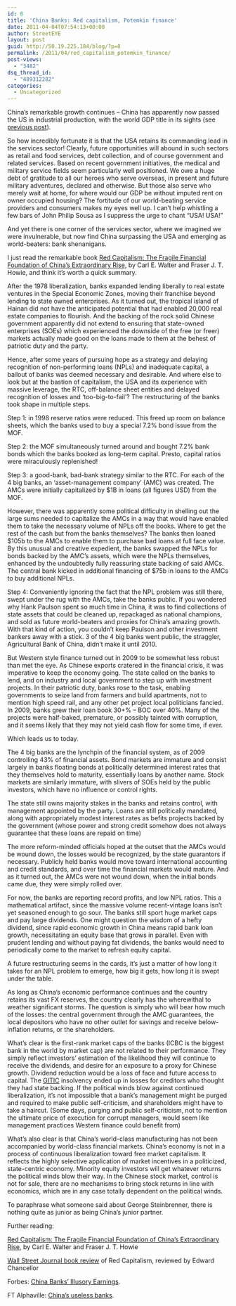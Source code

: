 ```yaml
---
id: 8
title: 'China Banks: Red capitalism, Potemkin finance'
date: 2011-04-04T07:54:13+00:00
author: StreetEYE
layout: post
guid: http://50.19.225.184/blog/?p=8
permalink: /2011/04/red_capitalism_potemkin_finance/
post-views:
  - "3482"
dsq_thread_id:
  - "489312282"
categories:
  - Uncategorized
---
```

China&#8217;s remarkable growth continues &#8211; China has apparently now passed the US in industrial production, with the world GDP title in its sights (see [previous post](http://streeteye.com/blog/2011/04/chinas-economy-future-world-dominator-or-paper-tiger.html)).

So how incredibly fortunate it is that the USA retains its commanding lead in the services sector! Clearly, future opportunities will abound in such sectors as retail and food services, debt collection, and of course government and related services. Based on recent government initiatives, the medical and military service fields seem particularly well positioned. We owe a huge debt of gratitude to all our heroes who serve overseas, in present and future military adventures, declared and otherwise. But those also serve who merely wait at home, for where would our GDP be without imputed rent on owner occupied housing? The fortitude of our world-beating service providers and consumers makes my eyes well up. I can&#8217;t help whistling a few bars of John Philip Sousa as I suppress the urge to chant &#8220;USA! USA!&#8221;

And yet there is one corner of the services sector, where we imagined we were invulnerable, but now find China surpassing the USA and emerging as world-beaters: bank shenanigans.

I just read the remarkable book [Red Capitalism: The Fragile Financial Foundation of China&#8217;s Extraordinary Rise](http://www.amazon.com/Red-Capitalism-Financial-Foundation-Extraordinary/dp/0470825863), by Carl E. Walter and Fraser J. T. Howie, and think it&#8217;s worth a quick summary.

<!--more-->

  
After the 1978 liberalization, banks expanded lending liberally to real estate ventures in the Special Economic Zones, moving their franchise beyond lending to state owned enterprises. As it turned out, the tropical island of Hainan did not have the anticipated potential that had enabled 20,000 real estate companies to flourish. And the backing of the rock solid Chinese government apparently did not extend to ensuring that state-owned enterprises (SOEs) which experienced the downside of the free (or freer) markets actually made good on the loans made to them at the behest of patriotic duty and the party.

Hence, after some years of pursuing hope as a strategy and delaying recognition of non-performing loans (NPLs) and inadequate capital, a bailout of banks was deemed necessary and desirable. And where else to look but at the bastion of capitalism, the USA and its experience with massive leverage, the RTC, off-balance sheet entities and delayed recognition of losses and &#8216;too-big-to-fail&#8217;? The restructuring of the banks took shape in multiple steps.

Step 1: in 1998 reserve ratios were reduced. This freed up room on balance sheets, which the banks used to buy a special 7.2% bond issue from the MOF.

Step 2: the MOF simultaneously turned around and bought 7.2% bank bonds which the banks booked as long-term capital. Presto, capital ratios were miraculously replenished!

Step 3: a good-bank, bad-bank strategy similar to the RTC. For each of the 4 big banks, an &#8216;asset-management company&#8217; (AMC) was created. The AMCs were initially capitalized by $1B in loans (all figures USD) from the MOF.

However, there was apparently some political difficulty in shelling out the large sums needed to capitalize the AMCs in a way that would have enabled them to take the necessary volume of NPLs off the books. Where to get the rest of the cash but from the banks themselves? The banks then loaned $105b to the AMCs to enable them to purchase bad loans at full face value. By this unusual and creative expedient, the banks swapped the NPLs for bonds backed by the AMC&#8217;s assets, which were the NPLs themselves, enhanced by the undoubtedly fully reassuring state backing of said AMCs. The central bank kicked in additional financing of $75b in loans to the AMCs to buy additional NPLs.

Step 4: Conveniently ignoring the fact that the NPL problem was still there, swept under the rug with the AMCs, take the banks public. If you wondered why Hank Paulson spent so much time in China, it was to find collections of state assets that could be cleaned up, repackaged as national champions, and sold as future world-beaters and proxies for China&#8217;s amazing growth. With that kind of action, you couldn&#8217;t keep Paulson and other investment bankers away with a stick. 3 of the 4 big banks went public, the straggler, Agricultural Bank of China, didn&#8217;t make it until 2010.

But Western style finance turned out in 2009 to be somewhat less robust than met the eye. As Chinese exports cratered in the financial crisis, it was imperative to keep the economy going. The state called on the banks to lend, and on industry and local government to step up with investment projects. In their patriotic duty, banks rose to the task, enabling governments to seize land from farmers and build apartments, not to mention high speed rail, and any other pet project local politicians fancied. In 2009, banks grew their loan book 30+% &#8211; BOC over 40%. Many of the projects were half-baked, premature, or possibly tainted with corruption, and it seems likely that they may not yield cash flow for some time, if ever.

Which leads us to today.

The 4 big banks are the lynchpin of the financial system, as of 2009 controlling 43% of financial assets. Bond markets are immature and consist largely in banks floating bonds at politically determined interest rates that they themselves hold to maturity, essentially loans by another name. Stock markets are similarly immature, with slivers of SOEs held by the public investors, which have no influence or control rights.

The state still owns majority stakes in the banks and retains control, with management appointed by the party. Loans are still politically mandated, along with appropriately modest interest rates as befits projects backed by the government (whose power and strong credit somehow does not always guarantee that these loans are repaid on time)

The more reform-minded officials hoped at the outset that the AMCs would be wound down, the losses would be recognized, by the state guarantors if necessary. Publicly held banks would move toward international accounting and credit standards, and over time the financial markets would mature. And as it turned out, the AMCs were not wound down, when the initial bonds came due, they were simply rolled over.

For now, the banks are reporting record profits, and low NPL ratios. This a mathematical artifact, since the massive volume recent-vintage loans isn&#8217;t yet seasoned enough to go sour. The banks still sport huge market caps and pay large dividends. One might question the wisdom of a hefty dividend, since rapid economic growth in China means rapid bank loan growth, necessitating an equity base that grows in parallel. Even with prudent lending and without paying fat dividends, the banks would need to periodically come to the market to refresh equity capital.

A future restructuring seems in the cards, it&#8217;s just a matter of how long it takes for an NPL problem to emerge, how big it gets, how long it is swept under the table.

As long as China&#8217;s economic performance continues and the country retains its vast FX reserves, the country clearly has the wherewithal to weather significant storms. The question is simply who will bear how much of the losses: the central government through the AMC guarantees, the local depositors who have no other outlet for savings and receive below-inflation returns, or the shareholders.

What&#8217;s clear is the first-rank market caps of the banks (ICBC is the biggest bank in the world by market cap) are not related to their performance. They simply reflect investors&#8217; estimation of the likelihood they will continue to receive the dividends, and desire for an exposure to a proxy for Chinese growth. Dividend reduction would be a loss of face and future access to capital. The [GITIC](http://www.chinalawandpractice.com/Article/1694842/Channel/7576/Watching-GITIC.html) insolvency ended up in losses for creditors who thought they had state backing. If the political winds blow against continued liberalization, it&#8217;s not impossible that a bank&#8217;s management might be purged and required to make public self-criticism, and shareholders might have to take a haircut. (Some days, purging and public self-criticism, not to mention the ultimate price of execution for corrupt managers, would seem like management practices Western finance could benefit from)

What&#8217;s also clear is that China&#8217;s world-class manufacturing has not been accompanied by world-class financial markets. China&#8217;s economy is not in a process of continuous liberalization toward free market capitalism. It reflects the highly selective application of market incentives in a politicized, state-centric economy. Minority equity investors will get whatever returns the political winds blow their way. In the Chinese stock market, control is not for sale, there are no mechanisms to bring stock returns in line with economics, which are in any case totally dependent on the political winds.

To paraphrase what someone said about George Steinbrenner, there is nothing quite as junior as being China&#8217;s junior partner.

Further reading:

[Red Capitalism: The Fragile Financial Foundation of China&#8217;s Extraordinary Rise](http://www.amazon.com/Red-Capitalism-Financial-Foundation-Extraordinary/dp/0470825863), by Carl E. Walter and Fraser J. T. Howie

[Wall Street Journal book review](http://online.wsj.com/article/SB10001424052748704132204576190864046071514.html) of Red Capitalism, reviewed by Edward Chancellor

Forbes: [China Banks&#8217; Illusory Earnings](http://blogs.forbes.com/china/2011/04/04/chinese-banks-illusory-earnings/).

FT Alphaville: [China&#8217;s useless banks](http://ftalphaville.ft.com/blog/2011/04/04/535101/michael-pettis-on-chinas-useless-banks/).